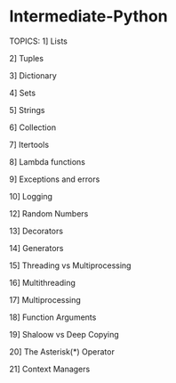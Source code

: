 # Intermediate-Python

TOPICS:
1] Lists                           

2] Tuples                          

3] Dictionary                       

4] Sets                            

5] Strings                          

6] Collection                        

7] Itertools                         

8] Lambda functions                 

9] Exceptions and errors            

10] Logging                         

12] Random Numbers

13] Decorators 

14] Generators 

15] Threading vs Multiprocessing

16] Multithreading

17] Multiprocessing

18] Function Arguments

19] Shaloow vs Deep Copying 

20] The Asterisk(*) Operator

21] Context Managers 
